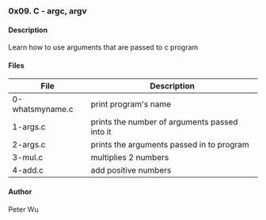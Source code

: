 ### 0x09. C - argc, argv

#### Description
Learn how to use arguments that are passed to c program

#### Files
File | Description
---|---
0-whatsmyname.c | print program's name
1-args.c | prints the number of arguments passed into it
2-args.c | prints the arguments passed in to program
3-mul.c | multiplies 2 numbers
4-add.c | add positive numbers

#### Author
Peter Wu
